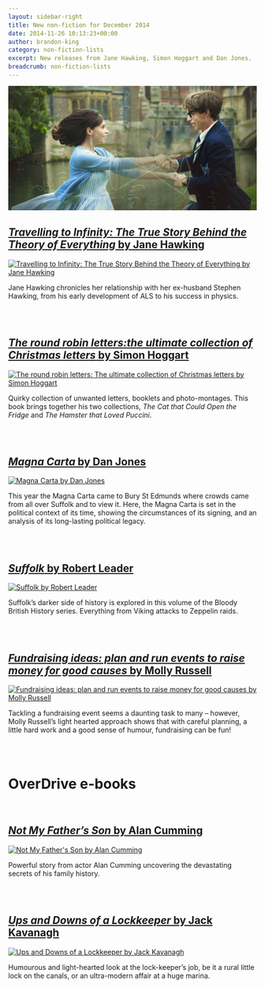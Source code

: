 ```yaml
---
layout: sidebar-right
title: New non-fiction for December 2014
date: 2014-11-26 10:13:23+00:00
author: brandon-king
category: non-fiction-lists
excerpt: New releases from Jane Hawking, Simon Hoggart and Dan Jones.
breadcrumb: non-fiction-lists
---
```

![Travelling to Infinity: The True Story Behind the Theory of Everything by Jane Hawking](/images/featured/featured-travelling-to-infinity.jpg)

## [<cite>Travelling to Infinity: The True Story Behind the Theory of Everything</cite> by Jane Hawking](http://suffolk.spydus.co.uk/cgi-bin/spydus.exe/ENQ/OPAC/BIBENQ/16508826?QRY=CTIBIB%3C%20IRN(1178205)&QRYTEXT=Travelling%20to%20infinity%20%3A%20my%20life%20with%20Stephen)

<div class="row">
  <div class="medium-2 columns">
    <a href="http://suffolk.spydus.co.uk/cgi-bin/spydus.exe/ENQ/OPAC/BIBENQ/16508826?QRY=CTIBIB%3C%20IRN(1178205)&#038;QRYTEXT=Travelling%20to%20infinity%20%3A%20my%20life%20with%20Stephen"><img class="alignnone" src="http://suffolklibraries.co.uk/wp-content/uploads/2014/11/travellingtoinfinity.jpg" alt="Travelling to Infinity: The True Story Behind the Theory of Everything by Jane Hawking" /></a>
  </div>

  <div class="medium-10 columns">
    <p>
      Jane Hawking chronicles her relationship with her ex-husband Stephen Hawking, from his early development of ALS to his success in physics.
    </p>
  </div>
</div>

&nbsp;

## [<cite>The round robin letters:the ultimate collection of Christmas letters</cite> by Simon Hoggart](http://suffolk.spydus.co.uk/cgi-bin/spydus.exe/ENQ/OPAC/BIBENQ/1243053?QRY=CTIBIB%3C%20IRN(42903296)&QRYTEXT=The%20round%20robin%20letters%20%3A%20the%20ultimate%20collection%20of%20Christmas%20letters)

<div class="row">
  <div class="medium-2 columns">
    <a href="http://suffolk.spydus.co.uk/cgi-bin/spydus.exe/ENQ/OPAC/BIBENQ/1243053?QRY=CTIBIB%3C%20IRN(42903296)&QRYTEXT=The%20round%20robin%20letters%20%3A%20the%20ultimate%20collection%20of%20Christmas%20letters"><img class="alignnone" src="http://suffolklibraries.co.uk/wp-content/uploads/2014/11/christmasletters.jpg" alt="The round robin letters: The ultimate collection of Christmas letters by Simon Hoggart" /></a>
  </div>

  <div class="medium-10 columns">
    <p>
      Quirky collection of unwanted letters, booklets and photo-montages. This book brings together his two collections, <cite>The Cat that Could Open the Fridge</cite> and <cite>The Hamster that Loved Puccini</cite>.
    </p>
  </div>
</div>

&nbsp;

## [<cite>Magna Carta</cite> by Dan Jones](http://suffolk.spydus.co.uk/cgi-bin/spydus.exe/ENQ/OPAC/BIBENQ/1292692?QRY=CTIBIB%3C%20IRN(114381)&QRYTEXT=Magna%20Carta)

<div class="row">
  <div class="medium-2 columns">
    <a href="http://suffolk.spydus.co.uk/cgi-bin/spydus.exe/ENQ/OPAC/BIBENQ/1292692?QRY=CTIBIB%3C%20IRN(114381)&QRYTEXT=Magna%20Carta"><img class="alignnone" src="http://suffolklibraries.co.uk/wp-content/uploads/2014/11/magnacarta.jpg" alt="Magna Carta by Dan Jones" /></a>
  </div>

  <div class="medium-10 columns">
    <p>
      This year the Magna Carta came to Bury St Edmunds where crowds came from all over Suffolk and to view it. Here, the Magna Carta is set in the political context of its time, showing the circumstances of its signing, and an analysis of its long-lasting political legacy.
    </p>
  </div>
</div>

&nbsp;

## [<cite>Suffolk</cite> by Robert Leader](http://suffolk.spydus.co.uk/cgi-bin/spydus.exe/ENQ/OPAC/BIBENQ/1289849?QRY=CTIBIB%3C%20IRN(86742)&QRYTEXT=Suffolk)

<div class="row">
  <div class="medium-2 columns">
    <a href="http://suffolk.spydus.co.uk/cgi-bin/spydus.exe/ENQ/OPAC/BIBENQ/1289849?QRY=CTIBIB%3C%20IRN(86742)&QRYTEXT=Suffolk"><img class="alignnone" src="http://suffolklibraries.co.uk/wp-content/uploads/2014/11/suffolk.jpg" alt="Suffolk by Robert Leader" /></a>
  </div>

  <div class="medium-10 columns">
    <p>
      Suffolk&#8217;s darker side of history is explored in this volume of the Bloody British History series. Everything from Viking attacks to Zeppelin raids.
    </p>
  </div>
</div>

&nbsp;

## [<cite>Fundraising ideas: plan and run events to raise money for good causes</cite> by Molly Russell](http://suffolk.spydus.co.uk/cgi-bin/spydus.exe/ENQ/OPAC/BIBENQ/1289007?QRY=CTIBIB%3C%20IRN(42903696)&QRYTEXT=Fundraising%20ideas%20%3A%20plan%20and%20run%20events%20to%20raise%20money%20for%20good%20causes)

<div class="row">
  <div class="medium-2 columns">
    <a href="http://suffolk.spydus.co.uk/cgi-bin/spydus.exe/ENQ/OPAC/BIBENQ/1289007?QRY=CTIBIB%3C%20IRN(42903696)&QRYTEXT=Fundraising%20ideas%20%3A%20plan%20and%20run%20events%20to%20raise%20money%20for%20good%20causes"><img class="alignnone" src="http://suffolklibraries.co.uk/wp-content/uploads/2014/11/fundraisingideas.jpg" alt="Fundraising ideas: plan and run events to raise money for good causes by Molly Russell" /></a>
  </div>

  <div class="medium-10 columns">
    <p>
      Tackling a fundraising event seems a daunting task to many &#8211; however, Molly Russell&#8217;s light hearted approach shows that with careful planning, a little hard work and a good sense of humour, fundraising can be fun!
    </p>
  </div>
</div>

&nbsp;

# OverDrive e-books

&nbsp;

## [<cite>Not My Father&#8217;s Son</cite> by Alan Cumming](http://suffolklibraries.lib.overdrive.com/B2061FD2-A438-493D-B5C6-8FF1C488CCC9/10/50/en/ContentDetails.htm?id=50650EFD-1E5A-4EE6-9B03-FF67DBE7542A)

<div class="row">
  <div class="medium-2 columns">
    <a href="http://suffolklibraries.lib.overdrive.com/B2061FD2-A438-493D-B5C6-8FF1C488CCC9/10/50/en/ContentDetails.htm?id=50650EFD-1E5A-4EE6-9B03-FF67DBE7542A"><img class="alignnone" src="http://suffolklibraries.co.uk/wp-content/uploads/2014/11/notfathersson.jpg" alt="Not My Father's Son by Alan Cumming" /></a>
  </div>

  <div class="medium-10 columns">
    <p>
      Powerful story from actor Alan Cumming uncovering the devastating secrets of his family history.
    </p>
  </div>
</div>

&nbsp;

## [<cite>Ups and Downs of a Lockkeeper</cite> by Jack Kavanagh](http://suffolklibraries.lib.overdrive.com/B2061FD2-A438-493D-B5C6-8FF1C488CCC9/10/50/en/ContentDetails.htm?id=3F83A28F-1A10-4E1A-AC2A-C9B33DF5DFDB)

<div class="row">
  <div class="medium-2 columns">
    <a href="http://suffolklibraries.lib.overdrive.com/B2061FD2-A438-493D-B5C6-8FF1C488CCC9/10/50/en/ContentDetails.htm?id=3F83A28F-1A10-4E1A-AC2A-C9B33DF5DFDB"><img class="alignnone" src="http://suffolklibraries.co.uk/wp-content/uploads/2014/11/lockkeeper.jpg" alt="Ups and Downs of a Lockkeeper by Jack Kavanagh" /></a>
  </div>

  <div class="medium-10 columns">
    <p>
      Humourous and light-hearted look at the lock-keeper&#8217;s job, be it a rural little lock on the canals, or an ultra-modern affair at a huge marina.
    </p>
  </div>
</div>

&nbsp;
